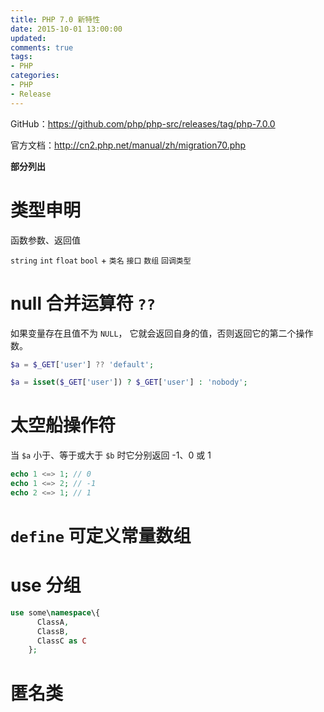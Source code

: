 ```yaml
---
title: PHP 7.0 新特性
date: 2015-10-01 13:00:00
updated:
comments: true
tags:
- PHP
categories:
- PHP
- Release
---
```


GitHub：https://github.com/php/php-src/releases/tag/php-7.0.0

官方文档：http://cn2.php.net/manual/zh/migration70.php

<!--more-->

**部分列出**

# 类型申明

函数参数、返回值

`string` `int` `float` `bool` + `类名` `接口` `数组` `回调类型`

# null 合并运算符 `??`

如果变量存在且值不为 `NULL`， 它就会返回自身的值，否则返回它的第二个操作数。

```php
$a = $_GET['user'] ?? 'default';

$a = isset($_GET['user']) ? $_GET['user'] : 'nobody';
```

# 太空船操作符

当 `$a` 小于、等于或大于 `$b` 时它分别返回 -1、0 或 1

```php
echo 1 <=> 1; // 0
echo 1 <=> 2; // -1
echo 2 <=> 1; // 1
```

# `define` 可定义常量数组

# use 分组

```php
use some\namespace\{
      ClassA,
      ClassB,
      ClassC as C
    };
```

# 匿名类
